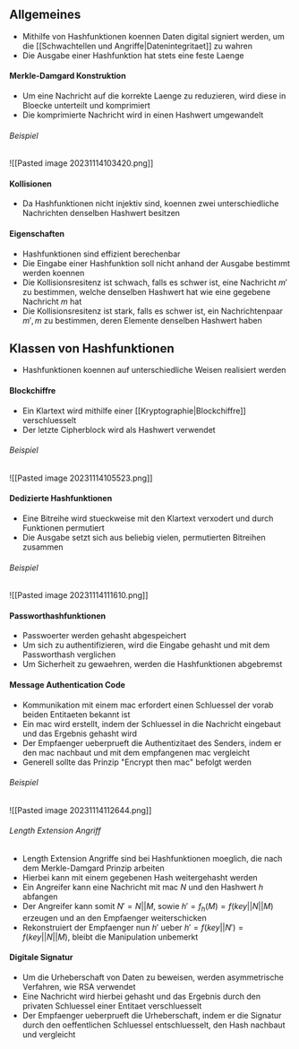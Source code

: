 ## Allgemeines
- Mithilfe von Hashfunktionen koennen Daten digital signiert werden, um die [[Schwachtellen und Angriffe|Datenintegritaet]] zu wahren
- Die Ausgabe einer Hashfunktion hat stets eine feste Laenge
#### Merkle-Damgard Konstruktion
- Um eine Nachricht auf die korrekte Laenge zu reduzieren, wird diese in Bloecke unterteilt und komprimiert
- Die komprimierte Nachricht wird in einen Hashwert umgewandelt
###### Beispiel
![[Pasted image 20231114103420.png]]
#### Kollisionen
- Da Hashfunktionen nicht injektiv sind, koennen zwei unterschiedliche Nachrichten denselben Hashwert besitzen
#### Eigenschaften
- Hashfunktionen sind effizient berechenbar
- Die Eingabe einer Hashfunktion soll nicht anhand der Ausgabe bestimmt werden koennen
- Die Kollisionsresitenz ist schwach, falls es schwer ist, eine Nachricht $m'$ zu bestimmen, welche denselben Hashwert hat wie eine gegebene Nachricht $m$ hat
- Die Kollisionsresitenz ist stark, falls es schwer ist, ein Nachrichtenpaar $m', m$ zu bestimmen, deren Elemente denselben Hashwert haben
## Klassen von Hashfunktionen
- Hashfunktionen koennen auf unterschiedliche Weisen realisiert werden
#### Blockchiffre
- Ein Klartext wird mithilfe einer [[Kryptographie|Blockchiffre]] verschluesselt
- Der letzte Cipherblock wird als Hashwert verwendet
###### Beispiel
![[Pasted image 20231114105523.png]]
#### Dedizierte Hashfunktionen
- Eine Bitreihe wird stueckweise mit den Klartext verxodert und durch Funktionen permutiert
- Die Ausgabe setzt sich aus beliebig vielen, permutierten Bitreihen zusammen
###### Beispiel
![[Pasted image 20231114111610.png]]
#### Passworthashfunktionen
- Passwoerter werden gehasht abgespeichert
- Um sich zu authentifizieren, wird die Eingabe gehasht und mit dem Passworthash verglichen
- Um Sicherheit zu gewaehren, werden die Hashfunktionen abgebremst
#### Message Authentication Code
- Kommunikation mit einem mac erfordert einen Schluessel der vorab beiden Entitaeten bekannt ist
- Ein mac wird erstellt, indem der Schluessel in die Nachricht eingebaut und das Ergebnis gehasht wird
- Der Empfaenger ueberprueft die Authentizitaet des Senders, indem er den mac nachbaut und mit dem empfangenen mac vergleicht
- Generell sollte das Prinzip "Encrypt then mac" befolgt werden
###### Beispiel
![[Pasted image 20231114112644.png]]
###### Length Extension Angriff
- Length Extension Angriffe sind bei Hashfunktionen moeglich, die nach dem Merkle-Damgard Prinzip arbeiten
- Hierbei kann mit einem gegebenen Hash weitergehasht werden
- Ein Angreifer kann eine Nachricht mit mac $N$ und den Hashwert $h$ abfangen
- Der Angreifer kann somit $N' = N||M$, sowie $h' = f_h(M) = f(key||N||M)$ erzeugen und an den Empfaenger weiterschicken
- Rekonstruiert der Empfaenger nun $h'$ ueber $h' = f(key||N') = f(key||N||M)$, bleibt die Manipulation unbemerkt
#### Digitale Signatur
- Um die Urheberschaft von Daten zu beweisen, werden asymmetrische Verfahren, wie RSA verwendet
- Eine Nachricht wird hierbei gehasht und das Ergebnis durch den privaten Schluessel einer Entitaet verschluesselt
- Der Empfaenger ueberprueft die Urheberschaft, indem er die Signatur durch den oeffentlichen Schluessel entschluesselt, den Hash nachbaut und vergleicht